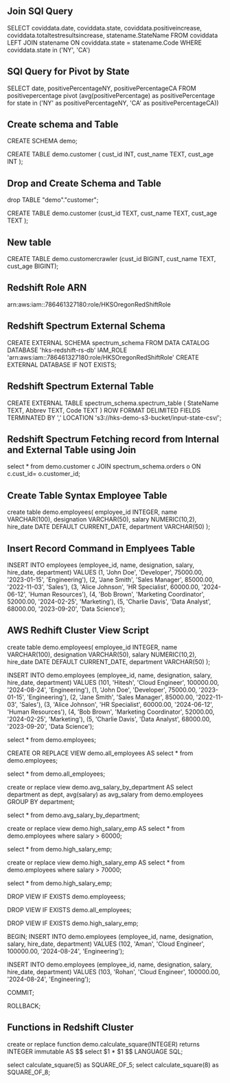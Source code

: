## Join SQl Query
SELECT  coviddata.date,
        coviddata.state,
        coviddata.positiveincrease,
        coviddata.totaltestresultsincrease,
        statename.StateName
FROM    coviddata LEFT JOIN statename
        ON  coviddata.state = statename.Code
WHERE   coviddata.state in ('NY', 'CA')



## SQl Query for Pivot by State

SELECT  date, positivePercentageNY, positivePercentageCA
FROM    positivepercentage 
        pivot (avg(positivePercentage) as positivePercentage 
        for state in ('NY' as positivePercentageNY, 'CA' as positivePercentageCA))



## Create schema and Table

CREATE SCHEMA demo;

CREATE TABLE demo.customer
(
    cust_id INT,
    cust_name TEXT,
    cust_age INT
);

## Drop and Create Schema and Table

drop TABLE "demo"."customer";

CREATE TABLE demo.customer (cust_id TEXT, cust_name TEXT, cust_age TEXT );

## New table
CREATE TABLE demo.customercrawler (cust_id BIGINT, cust_name TEXT, cust_age BIGINT);

## Redshift Role ARN

arn:aws:iam::786461327180:role/HKSOregonRedShiftRole

## Redshift Spectrum External Schema

CREATE EXTERNAL SCHEMA spectrum_schema
FROM DATA CATALOG
DATABASE 'hks-redshift-rs-db'
IAM_ROLE 'arn:aws:iam::786461327180:role/HKSOregonRedShiftRole'
CREATE EXTERNAL DATABASE IF NOT EXISTS;

## Redshift Spectrum External Table
CREATE EXTERNAL TABLE spectrum_schema.spectrum_table (
    StateName TEXT,
    Abbrev TEXT,
    Code TEXT
)
ROW FORMAT DELIMITED
FIELDS TERMINATED BY ','
LOCATION 's3://hks-demo-s3-bucket/input-state-csv/';




## Redshift Spectrum Fetching record from Internal and External Table using Join

select * from demo.customer c
JOIN spectrum_schema.orders o 
ON c.cust_id= o.customer_id;

## Create Table Syntax Employee Table

create table demo.employees(
    employee_id INTEGER,
    name VARCHAR(100),
    designation VARCHAR(50),
    salary NUMERIC(10,2),
    hire_date DATE DEFAULT CURRENT_DATE,
    department VARCHAR(50)
);

## Insert Record Command in Emplyees Table

INSERT INTO employees (employee_id, name, designation, salary, hire_date, department)
VALUES
    (1, 'John Doe', 'Developer', 75000.00, '2023-01-15', 'Engineering'),
    (2, 'Jane Smith', 'Sales Manager', 85000.00, '2022-11-03', 'Sales'),
    (3, 'Alice Johnson', 'HR Specialist', 60000.00, '2024-06-12', 'Human Resources'),
    (4, 'Bob Brown', 'Marketing Coordinator', 52000.00, '2024-02-25', 'Marketing'),
    (5, 'Charlie Davis', 'Data Analyst', 68000.00, '2023-09-20', 'Data Science');

## AWS Redhift Cluster View Script

create table demo.employees(
    employee_id INTEGER,
    name VARCHAR(100),
    designation VARCHAR(50),
    salary NUMERIC(10,2),
    hire_date DATE DEFAULT CURRENT_DATE,
    department VARCHAR(50)
);

INSERT INTO demo.employees (employee_id, name, designation, salary, hire_date, department)
VALUES
(101, 'Hitesh', 'Cloud Engineer', 100000.00, '2024-08-24', 'Engineering'),
(1, 'John Doe', 'Developer', 75000.00, '2023-01-15', 'Engineering'),
(2, 'Jane Smith', 'Sales Manager', 85000.00, '2022-11-03', 'Sales'),
(3, 'Alice Johnson', 'HR Specialist', 60000.00, '2024-06-12', 'Human Resources'),
(4, 'Bob Brown', 'Marketing Coordinator', 52000.00, '2024-02-25', 'Marketing'),
(5, 'Charlie Davis', 'Data Analyst', 68000.00, '2023-09-20', 'Data Science');

select * from demo.employees;


CREATE OR REPLACE VIEW demo.all_employees AS
select * from demo.employees;

select * from demo.all_employees;

create or replace view demo.avg_salary_by_department AS
select department as dept, avg(salary) as avg_salary
from demo.employees
GROUP BY department;

select * from demo.avg_salary_by_department;

create or replace view demo.high_salary_emp AS
select * from demo.employees
where salary > 60000;

select * from demo.high_salary_emp;


create or replace view demo.high_salary_emp AS
select * from demo.employees
where salary > 70000;

select * from demo.high_salary_emp;

DROP VIEW IF EXISTS demo.employeess;

DROP VIEW IF EXISTS demo.all_employees;

DROP VIEW IF EXISTS demo.high_salary_emp;


BEGIN;
INSERT INTO demo.employees (employee_id, name, designation, salary, hire_date, department)
VALUES
(102, 'Aman', 'Cloud Engineer', 100000.00, '2024-08-24', 'Engineering');

INSERT INTO demo.employees (employee_id, name, designation, salary, hire_date, department)
VALUES
(103, 'Rohan', 'Cloud Engineer', 100000.00, '2024-08-24', 'Engineering');

COMMIT;

ROLLBACK;


## Functions in Redshift Cluster

create or replace function demo.calculate_square(INTEGER)
returns INTEGER
immutable
AS $$
select $1 * $1
$$ LANGUAGE SQL;

select calculate_square(5) as SQUARE_OF_5;
select calculate_square(8) as SQUARE_OF_8;
